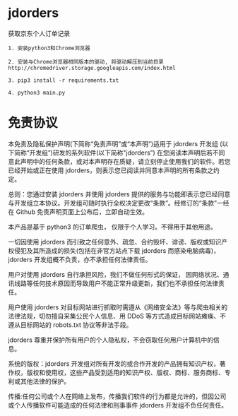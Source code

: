 # jdorders
获取京东个人订单记录

```
1. 安装python3和Chrome浏览器

2. 安装与Chrome浏览器相同版本的驱动, 将驱动解压到当前目录 http://chromedriver.storage.googleapis.com/index.html

3. pip3 install -r requirements.txt

4. python3 main.py
```


# 免责协议

本免责及隐私保护声明(下简称“免责声明”或“本声明”)适用于 jdorders 开发组 (以下简称“开发组”)研发的系列软件(以下简称"jdorders”) 在您阅读本声明后若不同意此声明中的任何条款，或对本声明存在质疑，请立刻停止使用我们的软件。若您已经开始或正在使用 jdorders，则表示您已阅读并同意本声明的所有条款之约定。

总则：您通过安装 jdorders 并使用 jdorders 提供的服务与功能即表示您已经同意与开发组立本协议。开发组可随时执行全权决定更改“条款”。经修订的“条款”一经在 Github 免责声明页面上公布后，立即自动生效。

本产品是基于 python3 的订单爬虫， 仅限于个人学习。不得用于其他用途。

一切因使用 jdorders 而引致之任何意外、疏忽、合约毁坏、诽谤、版权或知识产权侵犯及其所造成的损失(包括在非官方站点下载 jdorders 而感染电脑病毒)，jdorders 开发组概不负责，亦不承担任何法律责任。

用户对使用 jdorders 自行承担风险，我们不做任何形式的保证， 因网络状况、通讯线路等任何技术原因而导致用户不能正常升级更新，我们也不承担任何法律责任。

用户使用 jdorders 对目标网站进行抓取时需遵从《网络安全法》等与爬虫相关的法律法规，切勿擅自采集公民个人信息、用 DDoS 等方式造成目标网站瘫痪、不遵从目标网站的 robots.txt 协议等非法手段。

jdorders 尊重并保护所有用户的个人隐私权，不会窃取任何用户计算机中的信息。

系统的版权：jdorders 开发组对所有开发的或合作开发的产品拥有知识产权，著作权，版权和使用权，这些产品受到适用的知识产权、版权、商标、服务商标、专利或其他法律的保护。

传播:任何公司或个人在网络上发布，传播我们软件的行为都是允许的，但因公司或个人传播软件可能造成的任何法律和刑事事件 jdorders 开发组不负任何责任。
